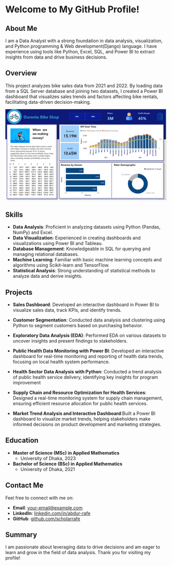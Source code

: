 # Welcome to My GitHub Profile!

## About Me
I am a Data Analyst with a strong foundation in data analysis, visualization, and Python programming & Web development(Django) language. I have experience using tools like Python, Excel, SQL, and Power BI to extract insights from data and drive business decisions.

## Overview
This project analyzes bike sales data from 2021 and 2022. By loading data from a SQL Server database and joining two datasets, I created a Power BI dashboard that visualizes sales trends and factors affecting bike rentals, facilitating data-driven decision-making.

![Bike Sales Dashboard](bike_data_dashboard.png)


## Skills
- **Data Analysis**: Proficient in analyzing datasets using Python (Pandas, NumPy) and Excel.
- **Data Visualization**: Experienced in creating dashboards and visualizations using Power BI and Tableau.
- **Database Management**: Knowledgeable in SQL for querying and managing relational databases.
- **Machine Learning**: Familiar with basic machine learning concepts and algorithms using Scikit-learn and TensorFlow.
- **Statistical Analysis**: Strong understanding of statistical methods to analyze data and derive insights.

## Projects
- **Sales Dashboard**: Developed an interactive dashboard in Power BI to visualize sales data, track KPIs, and identify trends.
- **Customer Segmentation**: Conducted data analysis and clustering using Python to segment customers based on purchasing behavior.
- **Exploratory Data Analysis (EDA)**: Performed EDA on various datasets to uncover insights and present findings to stakeholders.
- **Public Health Data Monitoring with Power BI**: Developed an interactive dashboard for real-time monitoring and reporting of health data trends, focusing on local health system performance.
-	**Health Sector Data Analysis with Python**: Conducted a trend analysis of public health service delivery, identifying key insights for program improvement
  
- **Supply Chain and Resource Optimization for Health Services**: Designed a real-time monitoring system for supply chain management, ensuring efficient resource allocation for public health services.
- **Market Trend Analysis and Interactive Dashboard**:Built a Power BI dashboard to visualize market trends, helping stakeholders make informed decisions on product development and marketing strategies. 


## Education
- **Master of Science (MSc) in Applied Mathematics**
  - University of Dhaka, 2023
- **Bachelor of Science (BSc) in Applied Mathematics**
  - University of Dhaka, 2021

## Contact Me
Feel free to connect with me on:
- **Email**: [your-email@example.com](mailto:your-email@example.com)
- **LinkedIn**: [linkedin.com/in/abdur-rafe](https://www.linkedin.com/in/abdur-rafe)
- **GitHub**: [github.com/scholarrafe](https://github.com/scholarrafe)

## Summary
I am passionate about leveraging data to drive decisions and am eager to learn and grow in the field of data analysis. Thank you for visiting my profile!
